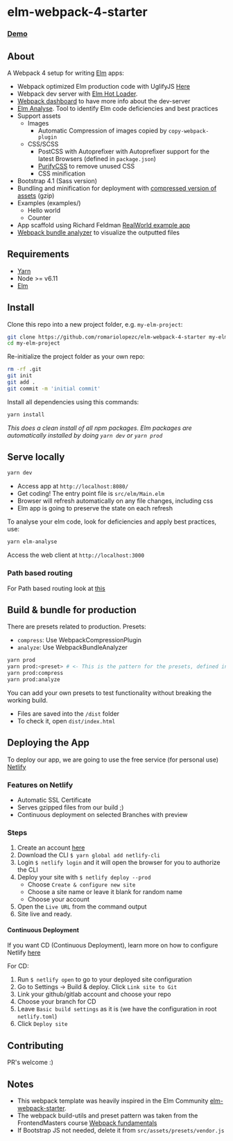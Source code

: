 # elm-webpack-4-starter

### [Demo](https://elm-webpack-4-starter.netlify.com/)

## About

A Webpack 4 setup for writing [Elm](http://elm-lang.org/) apps:

* Webpack optimized Elm production code with UglifyJS [Here](https://github.com/romariolopezc/elm-webpack-4-starter/blob/master/build-utils/webpack.production.js#L41)
* Webpack dev server with [Elm Hot Loader](https://github.com/klazuka/elm-hot-webpack-loader).
* [Webpack dashboard](https://github.com/FormidableLabs/webpack-dashboard) to have more info about the dev-server
* [Elm Analyse](https://github.com/stil4m/elm-analyse). Tool to identify Elm code deficiencies and best practices
* Support assets
  * Images
    * Automatic Compression of images copied by `copy-webpack-plugin`
  * CSS/SCSS
    * PostCSS with Autoprefixer with Autoprefixer support for the latest Browsers (defined in `package.json`)
    * [PurifyCSS](https://github.com/purifycss/purifycss) to remove unused CSS
    * CSS minification
* Bootstrap 4.1 (Sass version)
* Bundling and minification for deployment with [compressed version of assets](https://github.com/webpack-contrib/compression-webpack-plugin) (gzip)
* Examples (examples/)
  * Hello world
  * Counter
* App scaffold using Richard Feldman [RealWorld example app](https://github.com/rtfeldman/elm-spa-example)
* [Webpack bundle analyzer](https://github.com/webpack-contrib/webpack-bundle-analyzer) to visualize the outputted files

## Requirements

* [Yarn](https://yarnpkg.com/lang/en/docs/install/)
* Node >= v6.11
* [Elm](https://guide.elm-lang.org/install.html)

## Install

Clone this repo into a new project folder, e.g. `my-elm-project`:

```sh
git clone https://github.com/romariolopezc/elm-webpack-4-starter my-elm-project
cd my-elm-project
```

Re-initialize the project folder as your own repo:

```sh
rm -rf .git
git init
git add .
git commit -m 'initial commit'
```

Install all dependencies using this commands:

```sh
yarn install
```

*This does a clean install of all npm packages.*
*Elm packages are automatically installed by doing `yarn dev` or `yarn prod`*

## Serve locally

```sh
yarn dev
```

* Access app at `http://localhost:8080/`
* Get coding! The entry point file is `src/elm/Main.elm`
* Browser will refresh automatically on any file changes, including css
* Elm app is going to preserve the state on each refresh

To analyse your elm code, look for deficiencies and apply best practices, use:

```sh
yarn elm-analyse
```

Access the web client at `http://localhost:3000`

### Path based routing

For Path based routing look at [this](https://github.com/romariolopezc/elm-webpack-4-starter/pull/44)

## Build & bundle for production

There are presets related to production.
Presets:

* `compress`: Use WebpackCompressionPlugin
* `analyze`:  Use WebpackBundleAnalyzer

```sh
yarn prod
yarn prod:<preset> # <- This is the pattern for the presets, defined in package.json
yarn prod:compress
yarn prod:analyze
```

You can add your own presets to test functionality without breaking the working build.

* Files are saved into the `/dist` folder
* To check it, open `dist/index.html`

## Deploying the App

To deploy our app, we are going to use the free service (for personal use) [Netlify](https://www.netlify.com/)

### Features on Netlify

* Automatic SSL Certificate
* Serves gzipped files from our build ;)
* Continuous deployment on selected Branches with preview

### Steps

1. Create an account [here](https://app.netlify.com/signup)
2. Download the CLI `$ yarn global add netlify-cli`
3. Login `$ netlify login` and it will open the browser for you to authorize the CLI
4. Deploy your site with `$ netlify deploy --prod`
    * Choose `Create & configure new site`
    * Choose a site name or leave it blank for random name
    * Choose your account
5. Open the `Live URL` from the command output
6. Site live and ready.

#### Continuous Deployment

If you want CD (Continuous Deployment), learn more on how to configure Netlify [here](https://www.netlify.com/docs/continuous-deployment/)

For CD:

1. Run `$ netlify open` to go to your deployed site configuration
2. Go to Settings -> Build & deploy. Click `Link site to Git`
3. Link your github/gitlab account and choose your repo
4. Choose your branch for CD
5. Leave `Basic build settings` as it is (we have the configuration in root `netlify.toml`)
6. Click `Deploy site`

## Contributing

PR's welcome :)

## Notes

* This webpack template was heavily inspired in the Elm Community [elm-webpack-starter](https://github.com/elm-community/elm-webpack-starter).
* The webpack build-utils and preset pattern was taken from the FrontendMasters course [Webpack fundamentals](https://frontendmasters.com/courses/webpack-fundamentals/)
* If Bootstrap JS not needed, delete it from `src/assets/presets/vendor.js`
